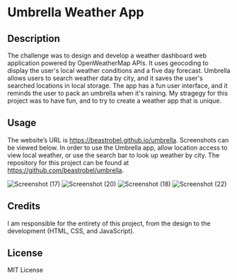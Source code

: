 # Umbrella Weather App

## Description
The challenge was to design and develop a weather dashboard web application powered by OpenWeatherMap APIs. It uses geocoding to display the user's local weather conditions and a five day forecast. Umbrella allows users to search weather data by city, and it saves the user's searched locations in local storage. The app has a fun user interface, and it reminds the user to pack an umbrella when it's raining. My stragegy for this project was to have fun, and to try to create a weather app that is unique.

## Usage
The website’s URL is https://beastrobel.github.io/umbrella. Screenshots can be viewed below. In order to use the Umbrella app, allow location access to view local weather, or use the search bar to look up weather by city. The repository for this project can be found at https://github.com/beastrobel/umbrella.

![Screenshot (17)](https://github.com/beastrobel/umbrella/assets/137853377/1a6a14c5-5e46-4c9a-b7fc-9c71ffd34240)
![Screenshot (20)](https://github.com/beastrobel/umbrella/assets/137853377/bcd167c8-ac43-49bb-992c-01703139774d)
![Screenshot (18)](https://github.com/beastrobel/umbrella/assets/137853377/1dbaad75-3525-499c-9ee6-99ffe4a2f880)
![Screenshot (22)](https://github.com/beastrobel/umbrella/assets/137853377/8567e778-614d-4473-b16a-5588eb700df0)


## Credits
I am responsible for the entirety of this project, from the design to the development (HTML, CSS, and JavaScript).

## License
MIT License
